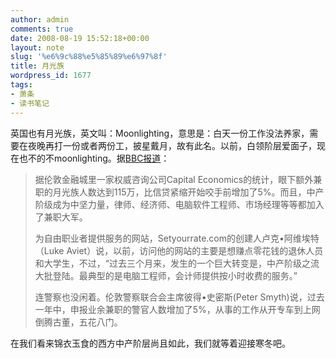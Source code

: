 ```yaml
---
author: admin
comments: true
date: 2008-08-19 15:52:18+00:00
layout: note
slug: '%e6%9c%88%e5%85%89%e6%97%8f'
title: 月光族
wordpress_id: 1677
tags:
- 萧条
- 读书笔记
---
```


英国也有月光族，英文叫：Moonlighting，意思是：白天一份工作没法养家，需要在夜晚再打一份或者两份工，披星戴月，故有此名。以前，白领阶层爱面子，现在也不的不moonlighting。据[BBC报道](http://www.bbc.co.uk/china/lifeintheuk/story/2008/08/080819_credit_crunch_downsize_tenglong.shtml)：





<blockquote>据伦敦金融城里一家权威咨询公司Capital Economics的统计，眼下额外兼职的月光族人数达到115万，比信贷紧缩开始咬手前增加了5%。而且，中产阶级成为中坚力量，律师、经济师、电脑软件工程师、市场经理等等都加入了兼职大军。

为自由职业者提供服务的网站，Setyourrate.com的创建人卢克•阿维埃特（Luke Aviet）说，以前，访问他的网站的主要是想赚点零花钱的退休人员和大学生，不过，“过去三个月来，发生的一个巨大转变是，中产阶级之流大批登陆。最典型的是电脑工程师，会计师提供按小时收费的服务。”

连警察也没闲着。伦敦警察联合会主席彼得•史密斯(Peter Smyth)说，过去一年中，申报业余兼职的警官人数增加了5%，从事的工作从开专车到上网倒腾古董，五花八门。</blockquote>



在我们看来锦衣玉食的西方中产阶层尚且如此，我们就等着迎接寒冬吧。

